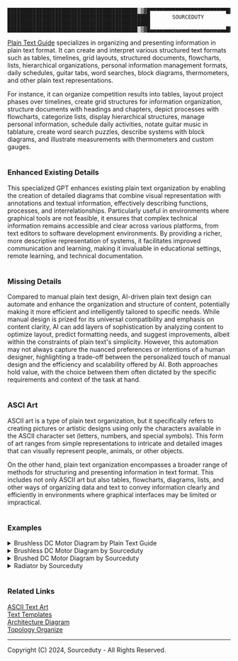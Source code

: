 ```
█████████████████████████████████████████░▒▓█▀▀▀▀▀▀▀▀▀▀▀▀▀▀▀▀▀▀▀▀▀▀▀▀█▓▒░█████████████████████████████████████████
█████████████████████████████████████████████       SOURCEDUTY       █████████████████████████████████████████████
█████████████████████████████████████████░▒▓█▄▄▄▄▄▄▄▄▄▄▄▄▄▄▄▄▄▄▄▄▄▄▄▄█▓▒░█████████████████████████████████████████

```

[Plain Text Guide](https://chat.openai.com/g/g-63ldbtCMe-plain-text-guide) specializes in organizing and presenting information in plain text format. It can create and interpret various structured text formats such as tables, timelines, grid layouts, structured documents, flowcharts, lists, hierarchical organizations, personal information management formats, daily schedules, guitar tabs, word searches, block diagrams, thermometers, and other plain text representations.

For instance, it can organize competition results into tables, layout project phases over timelines, create grid structures for information organization, structure documents with headings and chapters, depict processes with flowcharts, categorize lists, display hierarchical structures, manage personal information, schedule daily activities, notate guitar music in tablature, create word search puzzles, describe systems with block diagrams, and illustrate measurements with thermometers and custom gauges.

#
### Enhanced Existing Details

This specialized GPT enhances existing plain text organization by enabling the creation of detailed diagrams that combine visual representation with annotations and textual information, effectively describing functions, processes, and interrelationships. Particularly useful in environments where graphical tools are not feasible, it ensures that complex technical information remains accessible and clear across various platforms, from text editors to software development environments. By providing a richer, more descriptive representation of systems, it facilitates improved communication and learning, making it invaluable in educational settings, remote learning, and technical documentation.

#
### Missing Details

Compared to manual plain text design, AI-driven plain text design can automate and enhance the organization and structure of content, potentially making it more efficient and intelligently tailored to specific needs. While manual design is prized for its universal compatibility and emphasis on content clarity, AI can add layers of sophistication by analyzing content to optimize layout, predict formatting needs, and suggest improvements, albeit within the constraints of plain text's simplicity. However, this automation may not always capture the nuanced preferences or intentions of a human designer, highlighting a trade-off between the personalized touch of manual design and the efficiency and scalability offered by AI. Both approaches hold value, with the choice between them often dictated by the specific requirements and context of the task at hand.

#
### ASCI Art

ASCII art is a type of plain text organization, but it specifically refers to creating pictures or artistic designs using only the characters available in the ASCII character set (letters, numbers, and special symbols). This form of art ranges from simple representations to intricate and detailed images that can visually represent people, animals, or other objects.

On the other hand, plain text organization encompasses a broader range of methods for structuring and presenting information in text format. This includes not only ASCII art but also tables, flowcharts, diagrams, lists, and other ways of organizing data and text to convey information clearly and efficiently in environments where graphical interfaces may be limited or impractical.

#
### Examples

<details><summary>Brushless DC Motor Diagram by Plain Text Guide</summary>
<br>

Brushless DC Motor Diagram by Plain Text Guide

 ```

                Brushless DC Electric Motor
          ___________________________________
         |                                   |
         |             Stator                |
         |        (with windings)            |
         |                                   |
         |    ___________________________    |
         |   |                           |   |
         |   |          Rotor            |   |
         |   |    (with permanent        |   |
         |   |     magnets attached)     |   |
         |   |___________________________|   |
         |                                   |
         |           Electronic             |
         |           Controller             |
         |___________________________________|


 ```

<br>
</details>
<details><summary>Brushless DC Motor Diagram by Sourceduty</summary>
<br>

Brushless DC Motor Diagram by Sourceduty

 ```
                  --------   
                 |        |  
                 |        | 
                 |        |  ROTOR
                 |        |  SHAFT 
                 |        | 
                 |        | 
_________________|________|________________
|                |________|                |   
|_____________  /__________\  _____________|
|             ||            ||             |
|      )(     ||            ||     )(      |  
|  ||||OO|||| ||            || ||||OO||||  |
|  ====OO==== ||            || ====OO====  |
|  ====OO==== ||            || ====OO====  |
|  ====OO==== ||   BONDED   || ====OO====  |  
|  ====OO==== ||   MAGNET   || ====OO====  |
|  ====OO==== ||            || ====OO====  |
|  ====OO==== ||            || ====OO====  |
|  ||||OO|||| ||            || ||||OO||||  |
|             ||            ||             |
|              \\          //    STATOR    |
|              |_|        |_|    COILS     |
|_______________||________||_______________|
|________________|________|________________|
                 |        |
                 |        |
 \\\\\\\\\\\\\\\\|________|////////////////
  ///////////////|___  ___|\\\\\\\\\\\\\\\\  FAN

 ```

<br>
</details>
<details><summary>Brushed DC Motor Diagram by Sourceduty</summary>
<br>

Brushed DC Motor Diagram by Sourceduty


 ```
POWER IN (+)                   POWER IN (-)
_______________            ________________
              |            |
              |  --------  |
              | |        | |
              | |        | |
              | |        | |
              | |        | |
             _|_|________|_|_
            |_|_|________|_|_|   COMMUTATOR INTERFACE
____________|___|________|___|_____________
|               |        |                |   
|____________  /__________\  _____________|
|            || ||      || ||             |
|            || ||      || ||             |
|            || ||      || ||             |
|            || ||      || ||             |
|            || ||      || ||             |
|            || || CORE || ||             |  STATOR ENCLOSURE
|            || ||      || ||             |
|            || ||      || ||             |
|            || ||      || ||             |
|            || ||      || ||             |
|            ||_||______||_||   STATOR    |
|            |__|________|__|   MAGNETS   |
|               |        |                |
|_______________|________|________________|
|_______________|________|________________|
                |        |
                |________|  SHAFT

 ```

POWER IN (+) and POWER IN (-): These represent the electrical input terminals where the power source is connected to drive the motor or generator.

COMMUTATOR INTERFACE: This part is responsible for the conversion between AC and DC power and vice versa, depending on whether the device is a motor or a generator.

STATOR ENCLOSURE: It houses the stationary parts of the motor or generator, including the core and the stator magnets.

CORE: The core is typically made of ferromagnetic material and contributes to the magnetic field inside the motor or generator.

STATOR MAGNETS: These are fixed magnets in the stator that create a stationary magnetic field which interacts with the rotor to produce motion in a motor, or electrical current in a generator.

SHAFT: This is the central part that rotates, transferring mechanical power in the case of a motor, or being driven to generate electricity in a generator.

<br>
</details>
<details><summary>Radiator by Sourceduty</summary>
<br>

```
                    O
 ___|>>>|___     ___| 
|___     ___|   |___    
 ___|   |___     ___| 
|___     ___|   |___  
 ___|   |___     ___| 
|___     ___|   |___  
 ___|   |___     ___| 
|___     ___|   |___ 
 ___|   |___     ___| 
|___     ___|   |___ 
 ___|   |___     ___| 
|___     ___|   |___     
 ___|   |___     ___|
|___     ___|   |___    
    |   |___     ___| 
    |       |>>>|
    |
    |<<<<<<<<<<<<<<<|
                    |
 ___|>>>|___     ___| 
|___     ___|   |___    
 ___|   |___     ___| 
|___     ___|   |___  
 ___|   |___     ___| 
|___     ___|   |___  
 ___|   |___     ___| 
|___     ___|   |___ 
 ___|   |___     ___| 
|___     ___|   |___ 
 ___|   |___     ___| 
|___     ___|   |___     
 ___|   |___     ___|
|___     ___|   |___    
    |   |___     ___| 
    |       |>>>|
    I
```

This diagram represents a radiator with a series of aligned, stacked rectangular panels. It features a symmetrical arrangement, with an arrow pointing right at both the top and bottom. The radiator consists of several horizontal sections, each with alternating filled and empty spaces, creating a repetitive structure. The arrows suggest a flow of heat or fluid through the radiator, indicating its function in distributing warmth. The pattern alternates between sections of three stacked panels and single panels, which may denote different parts or stages of the radiator. The diagram concludes with a transition in the pattern, reflecting a change or end of the radiator unit.

<br>
</details>

#
### Related Links

[ASCII Text Art](https://chat.openai.com/g/g-G7eF51owY-ascii-text-art)
<br>
[Text Templates](https://chat.openai.com/g/g-GsTxQDRxX-text-templates)
<br>
[Architecture Diagram](https://chat.openai.com/g/g-gqbA5hlb2-architecture-diagram)
<br>
[Topology Organize](https://github.com/sourceduty/Topology_Optimize)

***
Copyright (C) 2024, Sourceduty - All Rights Reserved.
